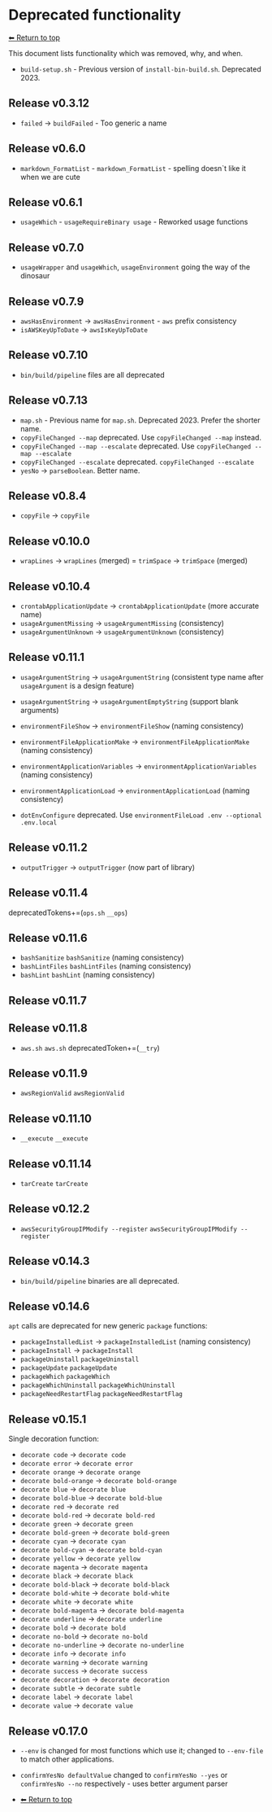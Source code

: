 # Deprecated functionality

[⬅ Return to top](index.md)

This document lists functionality which was removed, why, and when.

- `build-setup.sh` - Previous version of `install-bin-build.sh`. Deprecated 2023.

## Release v0.3.12

- `failed` -> `buildFailed` - Too generic a name

## Release v0.6.0

- `markdown_FormatList` - `markdown_FormatList` - spelling doesn`t like it when we are cute

## Release v0.6.1

- `usageWhich` - `usageRequireBinary usage` - Reworked usage functions

## Release v0.7.0

- `usageWrapper` and `usageWhich`, `usageEnvironment` going the way of the dinosaur

## Release v0.7.9

- `awsHasEnvironment` -> `awsHasEnvironment` - `aws` prefix consistency
- `isAWSKeyUpToDate` -> `awsIsKeyUpToDate`

## Release v0.7.10

- `bin/build/pipeline` files are all deprecated

## Release v0.7.13

- `map.sh` - Previous name for `map.sh`. Deprecated 2023. Prefer the shorter name.
- `copyFileChanged --map` deprecated. Use `copyFileChanged --map` instead.
- `copyFileChanged --map --escalate` deprecated. Use `copyFileChanged --map --escalate`
- `copyFileChanged --escalate` deprecated. `copyFileChanged --escalate`
- `yesNo` -> `parseBoolean`. Better name.

## Release v0.8.4

- `copyFile` -> `copyFile`

## Release v0.10.0

- `wrapLines` -> `wrapLines` (merged)
  = `trimSpace` -> `trimSpace` (merged)

## Release v0.10.4

- `crontabApplicationUpdate` -> `crontabApplicationUpdate` (more accurate name)
- `usageArgumentMissing` -> `usageArgumentMissing` (consistency)
- `usageArgumentUnknown` -> `usageArgumentUnknown` (consistency)

## Release v0.11.1

- `usageArgumentString` -> `usageArgumentString` (consistent type name after `usageArgument` is a design feature)
- `usageArgumentString` -> `usageArgumentEmptyString` (support blank arguments)

- `environmentFileShow` -> `environmentFileShow` (naming consistency)
- `environmentFileApplicationMake` -> `environmentFileApplicationMake` (naming consistency)
- `environmentApplicationVariables` -> `environmentApplicationVariables` (naming consistency)
- `environmentApplicationLoad` -> `environmentApplicationLoad` (naming consistency)

- `dotEnvConfigure` deprecated. Use `environmentFileLoad .env --optional .env.local`

## Release v0.11.2

- `outputTrigger` -> `outputTrigger` (now part of library)

## Release v0.11.4

deprecatedTokens+=(`ops.sh` `__ops`)

## Release v0.11.6

- `bashSanitize` `bashSanitize` (naming consistency)
- `bashLintFiles` `bashLintFiles` (naming consistency)
- `bashLint` `bashLint` (naming consistency)

## Release v0.11.7

## Release v0.11.8

- `aws.sh` `aws.sh`
  deprecatedToken+=(`__try`)

## Release v0.11.9

- `awsRegionValid` `awsRegionValid`

## Release v0.11.10

- `__execute` `__execute`

## Release v0.11.14

- `tarCreate` `tarCreate`

## Release v0.12.2

- `awsSecurityGroupIPModify --register` `awsSecurityGroupIPModify --register`

## Release v0.14.3

- `bin/build/pipeline` binaries are all deprecated.

## Release v0.14.6

`apt` calls are deprecated for new generic `package` functions:

- `packageInstalledList` -> `packageInstalledList` (naming consistency)
- `packageInstall` -> `packageInstall`
- `packageUninstall` `packageUninstall`
- `packageUpdate` `packageUpdate`
- `packageWhich` `packageWhich`
- `packageWhichUninstall` `packageWhichUninstall`
- `packageNeedRestartFlag` `packageNeedRestartFlag`

## Release v0.15.1

Single decoration function:

- `decorate code` -> `decorate code`
- `decorate error` -> `decorate error`
- `decorate orange` -> `decorate orange`
- `decorate bold-orange` -> `decorate bold-orange`
- `decorate blue` -> `decorate blue`
- `decorate bold-blue` -> `decorate bold-blue`
- `decorate red` -> `decorate red`
- `decorate bold-red` -> `decorate bold-red`
- `decorate green` -> `decorate green`
- `decorate bold-green` -> `decorate bold-green`
- `decorate cyan` -> `decorate cyan`
- `decorate bold-cyan` -> `decorate bold-cyan`
- `decorate yellow` -> `decorate yellow`
- `decorate magenta` -> `decorate magenta`
- `decorate black` -> `decorate black`
- `decorate bold-black` -> `decorate bold-black`
- `decorate bold-white` -> `decorate bold-white`
- `decorate white` -> `decorate white`
- `decorate bold-magenta` -> `decorate bold-magenta`
- `decorate underline` -> `decorate underline`
- `decorate bold` -> `decorate bold`
- `decorate no-bold` -> `decorate no-bold`
- `decorate no-underline` -> `decorate no-underline`
- `decorate info` -> `decorate info`
- `decorate warning` -> `decorate warning`
- `decorate success` -> `decorate success`
- `decorate decoration` -> `decorate decoration`
- `decorate subtle` -> `decorate subtle`
- `decorate label` -> `decorate label`
- `decorate value` -> `decorate value`

## Release v0.17.0

- `--env` is changed for most functions which use it; changed to `--env-file` to match other applications.
- `confirmYesNo defaultValue` changed to `confirmYesNo --yes` or `confirmYesNo --no` respectively - uses better argument parser

- [⬅ Return to top](index.md)
